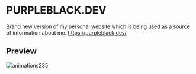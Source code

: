 # PURPLEBLACK.DEV
Brand new version of my personal website which is being used as a source of information about me. 
https://purpleblack.dev/

## Preview

![animations235](https://user-images.githubusercontent.com/55458485/196442750-10b1c1d8-16c5-4bca-9da8-d92f8979f4a0.gif)
